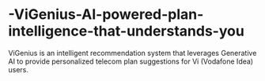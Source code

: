 # -ViGenius-AI-powered-plan-intelligence-that-understands-you
ViGenius is an intelligent recommendation system that leverages Generative AI to provide personalized telecom plan suggestions for Vi (Vodafone Idea) users.
